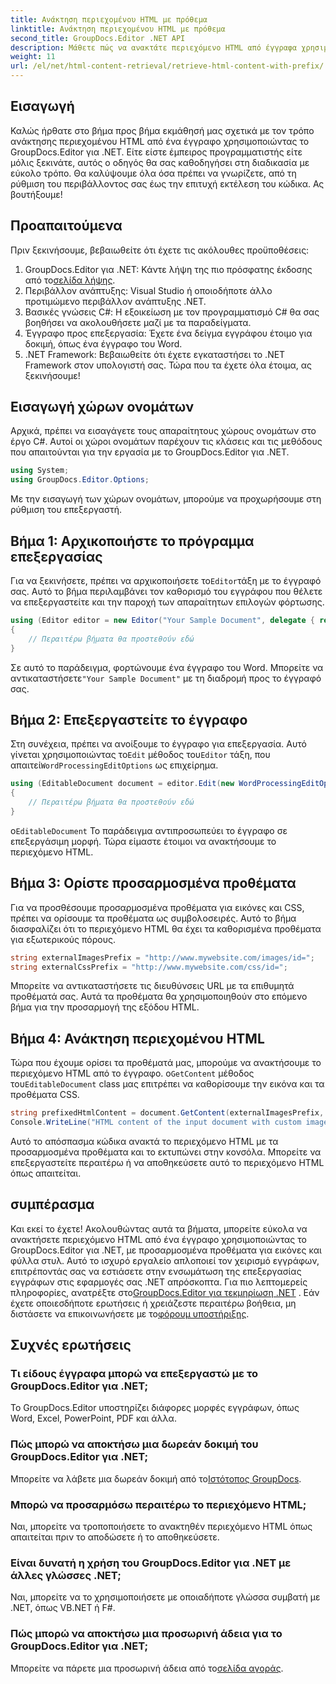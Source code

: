 ```yaml
---
title: Ανάκτηση περιεχομένου HTML με πρόθεμα
linktitle: Ανάκτηση περιεχομένου HTML με πρόθεμα
second_title: GroupDocs.Editor .NET API
description: Μάθετε πώς να ανακτάτε περιεχόμενο HTML από έγγραφα χρησιμοποιώντας το GroupDocs.Editor για .NET με προσαρμοσμένα προθέματα για εικόνες και φύλλα στυλ. Περιλαμβάνεται οδηγός βήμα προς βήμα.
weight: 11
url: /el/net/html-content-retrieval/retrieve-html-content-with-prefix/
---
```

## Εισαγωγή
Καλώς ήρθατε στο βήμα προς βήμα εκμάθησή μας σχετικά με τον τρόπο ανάκτησης περιεχομένου HTML από ένα έγγραφο χρησιμοποιώντας το GroupDocs.Editor για .NET. Είτε είστε έμπειρος προγραμματιστής είτε μόλις ξεκινάτε, αυτός ο οδηγός θα σας καθοδηγήσει στη διαδικασία με εύκολο τρόπο. Θα καλύψουμε όλα όσα πρέπει να γνωρίζετε, από τη ρύθμιση του περιβάλλοντος σας έως την επιτυχή εκτέλεση του κώδικα. Ας βουτήξουμε!
## Προαπαιτούμενα
Πριν ξεκινήσουμε, βεβαιωθείτε ότι έχετε τις ακόλουθες προϋποθέσεις:
1.  GroupDocs.Editor για .NET: Κάντε λήψη της πιο πρόσφατης έκδοσης από το[σελίδα λήψης](https://releases.groupdocs.com/editor/net/).
2. Περιβάλλον ανάπτυξης: Visual Studio ή οποιοδήποτε άλλο προτιμώμενο περιβάλλον ανάπτυξης .NET.
3. Βασικές γνώσεις C#: Η εξοικείωση με τον προγραμματισμό C# θα σας βοηθήσει να ακολουθήσετε μαζί με τα παραδείγματα.
4. Έγγραφο προς επεξεργασία: Έχετε ένα δείγμα εγγράφου έτοιμο για δοκιμή, όπως ένα έγγραφο του Word.
5. .NET Framework: Βεβαιωθείτε ότι έχετε εγκαταστήσει το .NET Framework στον υπολογιστή σας.
Τώρα που τα έχετε όλα έτοιμα, ας ξεκινήσουμε!
## Εισαγωγή χώρων ονομάτων
Αρχικά, πρέπει να εισαγάγετε τους απαραίτητους χώρους ονομάτων στο έργο C#. Αυτοί οι χώροι ονομάτων παρέχουν τις κλάσεις και τις μεθόδους που απαιτούνται για την εργασία με το GroupDocs.Editor για .NET.
```csharp
using System;
using GroupDocs.Editor.Options;
```
Με την εισαγωγή των χώρων ονομάτων, μπορούμε να προχωρήσουμε στη ρύθμιση του επεξεργαστή.
## Βήμα 1: Αρχικοποιήστε το πρόγραμμα επεξεργασίας
 Για να ξεκινήσετε, πρέπει να αρχικοποιήσετε το`Editor`τάξη με το έγγραφό σας. Αυτό το βήμα περιλαμβάνει τον καθορισμό του εγγράφου που θέλετε να επεξεργαστείτε και την παροχή των απαραίτητων επιλογών φόρτωσης.
```csharp
using (Editor editor = new Editor("Your Sample Document", delegate { return new WordProcessingLoadOptions(); }))
{
    // Περαιτέρω βήματα θα προστεθούν εδώ
}
```
 Σε αυτό το παράδειγμα, φορτώνουμε ένα έγγραφο του Word. Μπορείτε να αντικαταστήσετε`"Your Sample Document"` με τη διαδρομή προς το έγγραφό σας.
## Βήμα 2: Επεξεργαστείτε το έγγραφο
 Στη συνέχεια, πρέπει να ανοίξουμε το έγγραφο για επεξεργασία. Αυτό γίνεται χρησιμοποιώντας το`Edit` μέθοδος του`Editor` τάξη, που απαιτεί`WordProcessingEditOptions` ως επιχείρημα.
```csharp
using (EditableDocument document = editor.Edit(new WordProcessingEditOptions()))
{
    // Περαιτέρω βήματα θα προστεθούν εδώ
}
```
 ο`EditableDocument` Το παράδειγμα αντιπροσωπεύει το έγγραφο σε επεξεργάσιμη μορφή. Τώρα είμαστε έτοιμοι να ανακτήσουμε το περιεχόμενο HTML.
## Βήμα 3: Ορίστε προσαρμοσμένα προθέματα
Για να προσθέσουμε προσαρμοσμένα προθέματα για εικόνες και CSS, πρέπει να ορίσουμε τα προθέματα ως συμβολοσειρές. Αυτό το βήμα διασφαλίζει ότι το περιεχόμενο HTML θα έχει τα καθορισμένα προθέματα για εξωτερικούς πόρους.
```csharp
string externalImagesPrefix = "http://www.mywebsite.com/images/id=";
string externalCssPrefix = "http://www.mywebsite.com/css/id=";
```
Μπορείτε να αντικαταστήσετε τις διευθύνσεις URL με τα επιθυμητά προθέματά σας. Αυτά τα προθέματα θα χρησιμοποιηθούν στο επόμενο βήμα για την προσαρμογή της εξόδου HTML.
## Βήμα 4: Ανάκτηση περιεχομένου HTML
Τώρα που έχουμε ορίσει τα προθέματά μας, μπορούμε να ανακτήσουμε το περιεχόμενο HTML από το έγγραφο. ο`GetContent` μέθοδος του`EditableDocument` class μας επιτρέπει να καθορίσουμε την εικόνα και τα προθέματα CSS.
```csharp
string prefixedHtmlContent = document.GetContent(externalImagesPrefix, externalCssPrefix);
Console.WriteLine("HTML content of the input document with custom image and stylesheet prefixes: {0}", prefixedHtmlContent);
```
Αυτό το απόσπασμα κώδικα ανακτά το περιεχόμενο HTML με τα προσαρμοσμένα προθέματα και το εκτυπώνει στην κονσόλα. Μπορείτε να επεξεργαστείτε περαιτέρω ή να αποθηκεύσετε αυτό το περιεχόμενο HTML όπως απαιτείται.
## συμπέρασμα
Και εκεί το έχετε! Ακολουθώντας αυτά τα βήματα, μπορείτε εύκολα να ανακτήσετε περιεχόμενο HTML από ένα έγγραφο χρησιμοποιώντας το GroupDocs.Editor για .NET, με προσαρμοσμένα προθέματα για εικόνες και φύλλα στυλ. Αυτό το ισχυρό εργαλείο απλοποιεί τον χειρισμό εγγράφων, επιτρέποντάς σας να εστιάσετε στην ενσωμάτωση της επεξεργασίας εγγράφων στις εφαρμογές σας .NET απρόσκοπτα.
 Για πιο λεπτομερείς πληροφορίες, ανατρέξτε στο[GroupDocs.Editor για τεκμηρίωση .NET](https://tutorials.groupdocs.com/editor/net/) . Εάν έχετε οποιεσδήποτε ερωτήσεις ή χρειάζεστε περαιτέρω βοήθεια, μη διστάσετε να επικοινωνήσετε με το[φόρουμ υποστήριξης](https://forum.groupdocs.com/c/editor/20).
## Συχνές ερωτήσεις
### Τι είδους έγγραφα μπορώ να επεξεργαστώ με το GroupDocs.Editor για .NET;
Το GroupDocs.Editor υποστηρίζει διάφορες μορφές εγγράφων, όπως Word, Excel, PowerPoint, PDF και άλλα.
### Πώς μπορώ να αποκτήσω μια δωρεάν δοκιμή του GroupDocs.Editor για .NET;
 Μπορείτε να λάβετε μια δωρεάν δοκιμή από το[Ιστότοπος GroupDocs](https://releases.groupdocs.com/).
### Μπορώ να προσαρμόσω περαιτέρω το περιεχόμενο HTML;
Ναι, μπορείτε να τροποποιήσετε το ανακτηθέν περιεχόμενο HTML όπως απαιτείται πριν το αποδώσετε ή το αποθηκεύσετε.
### Είναι δυνατή η χρήση του GroupDocs.Editor για .NET με άλλες γλώσσες .NET;
Ναι, μπορείτε να το χρησιμοποιήσετε με οποιαδήποτε γλώσσα συμβατή με .NET, όπως VB.NET ή F#.
### Πώς μπορώ να αποκτήσω μια προσωρινή άδεια για το GroupDocs.Editor για .NET;
 Μπορείτε να πάρετε μια προσωρινή άδεια από το[σελίδα αγοράς](https://purchase.groupdocs.com/temporary-license/).